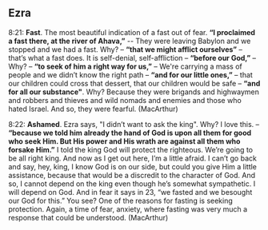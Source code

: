 ## Ezra

8:21: **Fast**. The most beautiful indication of a fast out of fear. **“I proclaimed a fast there, at the river of Ahava,”** -- They were leaving Babylon and we stopped and we had a fast. Why? – **“that we might afflict ourselves”** – that’s what a fast does. It is self-denial, self-affliction – **“before our God,”** – Why? – **“to seek of him a right way for us,”** – We're carrying a mass of people and we didn’t know the right path – **“and for our little ones,”** – that our children could cross that dessert, that our children would be safe – **“and for all our substance"**. Why?
Because they were brigands and highwaymen and robbers and thieves and wild nomads and enemies and those who hated Israel. And so, they were fearful.
(MacArthur)

8:22: **Ashamed**. Ezra says, "I didn’t want to ask the king". Why? I love this. – **“because we told him already the hand of God is upon all them for good who seek Him. But His power and His wrath are against all them who forsake Him.”**
I told the king God will protect the righteous. We’re going to be all right king. And now as I get out here, I’m a little afraid. I can’t go back and say, hey, king, I know God is on our side, but could you give Him a little assistance, because that would be a discredit to the character of God. And so, I cannot depend on the king even though he’s somewhat sympathetic. I will depend on God. And in fear it says in 23, “we fasted and we besought our God for this.” You see? One of the reasons for fasting is seeking protection. Again, a time of fear, anxiety, where fasting was very much a response that could be understood.
(MacArthur)

